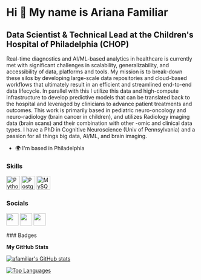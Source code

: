 Hi 👋 My name is Ariana Familiar
================================

Data Scientist & Technical Lead at the Children's Hospital of Philadelphia (CHOP)
---------------------------------------------------------------------------------

Real-time diagnostics and AI/ML-based analytics in healthcare is currently met with significant challenges in scalability, generalizability, and accessibility of data, platforms and tools. My mission is to break-down these silos by developing large-scale data repositories and cloud-based workflows that ultimately result in an efficient and streamlined end-to-end data lifecycle. In parallel with this I utilize this data and high-compute infrastructure to develop predictive models that can be translated back to the hospital and leveraged by clinicians to advance patient treatments and outcomes. This work is primarily based in pediatric neuro-oncology and neuro-radiology (brain cancer in children), and utilizes Radiology imaging data (brain scans) and their combination with other -omic and clinical data types. I have a PhD in Cognitive Neuroscience (Univ of Pennsylvania) and a passion for all things big data, AI/ML, and brain imaging.

* 🌍  I'm based in Philadelphia

### Skills

<p align="left">
<a href="https://www.python.org/" target="_blank" rel="noreferrer"><img src="https://raw.githubusercontent.com/danielcranney/readme-generator/main/public/icons/skills/python-colored.svg" width="36" height="36" alt="Python" /></a>
<a href="https://www.postgresql.org/" target="_blank" rel="noreferrer"><img src="https://raw.githubusercontent.com/danielcranney/readme-generator/main/public/icons/skills/postgresql-colored.svg" width="36" height="36" alt="PostgreSQL" /></a>
<a href="https://www.mysql.com/" target="_blank" rel="noreferrer"><img src="https://raw.githubusercontent.com/danielcranney/readme-generator/main/public/icons/skills/mysql-colored.svg" width="36" height="36" alt="MySQL" /></a>
</p>

### Socials

<p align="left"> <a href="https://www.github.com/afamiliar" target="_blank" rel="noreferrer"><img src="https://raw.githubusercontent.com/danielcranney/readme-generator/main/public/icons/socials/github.svg" width="32" height="32" /></a> <a href="https://www.linkedin.com/in/arianafamiliar" target="_blank" rel="noreferrer"><img src="https://raw.githubusercontent.com/danielcranney/readme-generator/main/public/icons/socials/linkedin.svg" width="32" height="32" /></a> <a href="https://www.twitter.com/FamiliarAriana" target="_blank" rel="noreferrer"><img src="https://raw.githubusercontent.com/danielcranney/readme-generator/main/public/icons/socials/twitter.svg" width="32" height="32" /></a></p>
### Badges

<b>My GitHub Stats</b>

<a href="http://www.github.com/afamiliar"><img src="https://github-readme-stats.vercel.app/api?username=afamiliar&show_icons=true&hide=&count_private=true&title_color=0891b2&text_color=ffffff&icon_color=0891b2&bg_color=1c1917&hide_border=true&show_icons=true" alt="afamiliar's GitHub stats" /></a>

<a href="https://github.com/afamiliar" align="left"><img src="https://github-readme-stats.vercel.app/api/top-langs/?username=afamiliar&langs_count=10&title_color=0891b2&text_color=ffffff&icon_color=0891b2&bg_color=1c1917&hide_border=true&locale=en&custom_title=Top%20%Languages" alt="Top Languages" /></a>
